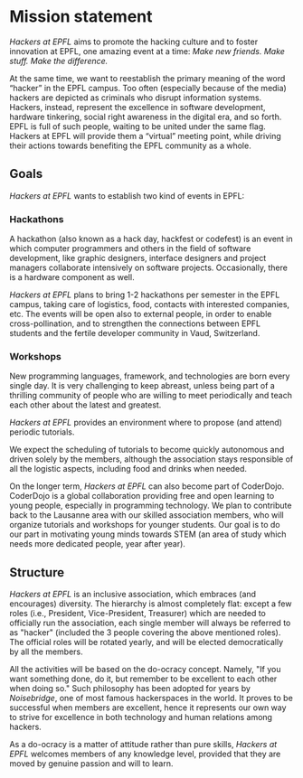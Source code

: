 # Mission statement

_Hackers at EPFL_ aims to promote the hacking culture and to foster innovation at EPFL, one amazing event at a time: *Make new friends. Make stuff. Make the difference.*

At the same time, we want to reestablish the primary meaning of the word “hacker” in the EPFL campus. Too often (especially because of the media) hackers are depicted as criminals who disrupt information systems. Hackers, instead, represent the excellence in software development, hardware tinkering, social right awareness in the digital era, and so forth. EPFL is full of such people, waiting to be united under the same flag. Hackers at EPFL will provide them a “virtual” meeting point, while driving their actions towards benefiting the EPFL community as a whole.

## Goals
_Hackers at EPFL_ wants to establish two kind of events in EPFL:

### Hackathons
 A hackathon (also known as a hack day, hackfest or codefest) is an event in which computer programmers and others in the field of software development, like graphic designers, interface designers and project managers collaborate intensively on software projects. Occasionally, there is a hardware component as well.

_Hackers at EPFL_ plans to bring 1-2 hackathons per semester in the EPFL campus, taking care of logistics, food, contacts with interested companies, etc. The events will be open also to external people, in order to enable cross-pollination, and to strengthen the connections between EPFL students and the fertile developer community in Vaud, Switzerland.

### Workshops
New programming languages, framework, and technologies are born every single day. It is very challenging to keep abreast, unless being part of a thrilling community of people who are willing to meet periodically and teach each other about the latest and greatest.

_Hackers at EPFL_ provides an environment where to propose (and attend) periodic tutorials.

We expect the scheduling of tutorials to become quickly autonomous and driven solely by the members, although the association stays responsible of all the logistic aspects, including food and drinks when needed.

On the longer term, _Hackers at EPFL_ can also become part of CoderDojo. CoderDojo is a global collaboration providing free and open learning to young people, especially in programming
technology. We plan to contribute back to the Lausanne area with our skilled association members, who will organize tutorials and workshops for younger students. Our goal is to do our part in motivating young minds towards STEM (an area of study which needs more dedicated people, year after year).

## Structure
_Hackers at EPFL_ is an inclusive association, which embraces (and encourages) diversity. The hierarchy is almost completely flat: except a few roles (i.e., President, Vice-President, Treasurer) which are needed to officially run the association, each single member will always be referred to as "hacker" (included the 3 people covering the above mentioned roles).
The official roles will be rotated yearly, and will be elected democratically by all the members.

All the activities will be based on the do-ocracy concept. Namely, "If you want something done, do it, but remember to be excellent to each other when doing so." Such philosophy has been adopted for years by *Noisebridge*, one of most famous hackerspaces in the world. It proves to be successful when members are excellent, hence it represents our own way to strive for excellence in both technology and human relations among hackers.

As a do-ocracy is a matter of attitude rather than pure skills, _Hackers at EPFL_ welcomes members of any knowledge level, provided that they are moved by genuine passion and will to learn.
